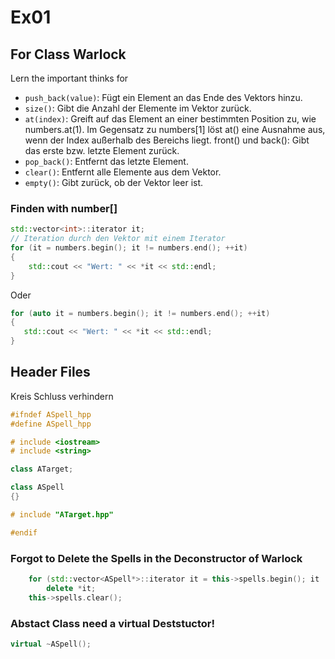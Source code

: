 # Ex01 

## For Class Warlock 
Lern the important thinks for 

- `push_back(value)`: Fügt ein Element an das Ende des Vektors hinzu.
- `size()`: Gibt die Anzahl der Elemente im Vektor zurück.
- `at(index)`: Greift auf das Element an einer bestimmten Position zu, wie numbers.at(1). Im Gegensatz zu numbers[1] löst at() eine Ausnahme aus, wenn der Index außerhalb des Bereichs liegt.
front() und back(): Gibt das erste bzw. letzte Element zurück.
- `pop_back()`: Entfernt das letzte Element.
- `clear()`: Entfernt alle Elemente aus dem Vektor.
- `empty()`: Gibt zurück, ob der Vektor leer ist.



### Finden with number[]
```cpp    
std::vector<int>::iterator it;
// Iteration durch den Vektor mit einem Iterator
for (it = numbers.begin(); it != numbers.end(); ++it)
{
    std::cout << "Wert: " << *it << std::endl;
}
```

Oder 

```cpp
for (auto it = numbers.begin(); it != numbers.end(); ++it)
{
   std::cout << "Wert: " << *it << std::endl;
} 
```

## Header Files 
Kreis Schluss verhindern 


```cpp
#ifndef ASpell_hpp
#define ASpell_hpp

# include <iostream>
# include <string>

class ATarget;

class ASpell
{}

# include "ATarget.hpp"

#endif
```


### Forgot to Delete the Spells in the Deconstructor of Warlock
```cpp
	for (std::vector<ASpell*>::iterator it = this->spells.begin(); it != ite; ++it)
		delete *it;
	this->spells.clear();
```


### Abstact Class need a virtual Deststuctor! 

```cpp
virtual ~ASpell();
```
